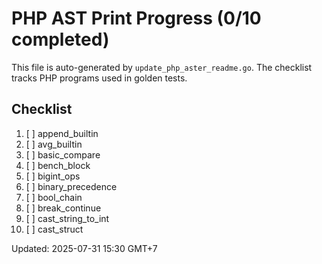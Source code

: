 # PHP AST Print Progress (0/10 completed)

This file is auto-generated by `update_php_aster_readme.go`.
The checklist tracks PHP programs used in golden tests.

## Checklist
1. [ ] append_builtin
2. [ ] avg_builtin
3. [ ] basic_compare
4. [ ] bench_block
5. [ ] bigint_ops
6. [ ] binary_precedence
7. [ ] bool_chain
8. [ ] break_continue
9. [ ] cast_string_to_int
10. [ ] cast_struct

Updated: 2025-07-31 15:30 GMT+7
